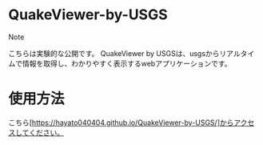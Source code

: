 # QuakeViewer-by-USGS
>[!NOTE]
>こちらは実験的な公開です。
QuakeViewer by USGSは、usgsからリアルタイムで情報を取得し、わかりやすく表示するwebアプリケーションです。

# 使用方法
こちら[https://hayato040404.github.io/QuakeViewer-by-USGS/]からアクセスしてください。
